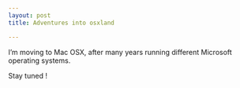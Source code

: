 ```yaml
---
layout: post
title: Adventures into osxland

---
```


I’m moving to Mac OSX, after many years running different Microsoft operating systems.

Stay tuned !